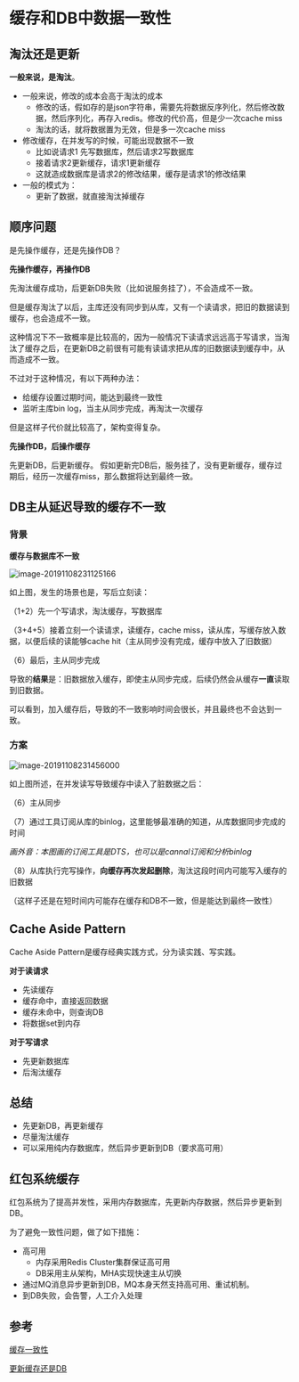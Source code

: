 # 缓存和DB中数据一致性



## 淘汰还是更新

**一般来说，是淘汰**。

- 一般来说，修改的成本会高于淘汰的成本
  - 修改的话，假如存的是json字符串，需要先将数据反序列化，然后修改数据，然后序列化，再存入redis。修改的代价高，但是少一次cache miss
  - 淘汰的话，就将数据置为无效，但是多一次cache miss
- 修改缓存，在并发写的时候，可能出现数据不一致
  - 比如说请求1 先写数据库，然后请求2写数据库
  - 接着请求2更新缓存，请求1更新缓存
  - 这就造成数据库是请求2的修改结果，缓存是请求1的修改结果
- 一般的模式为：
  - 更新了数据，就直接淘汰掉缓存





## 顺序问题

是先操作缓存，还是先操作DB？



**先操作缓存，再操作DB**

先淘汰缓存成功，后更新DB失败（比如说服务挂了），不会造成不一致。

但是缓存淘汰了以后，主库还没有同步到从库，又有一个读请求，把旧的数据读到缓存，也会造成不一致。

这种情况下不一致概率是比较高的，因为一般情况下读请求远远高于写请求，当淘汰了缓存之后，在更新DB之前很有可能有读请求把从库的旧数据读到缓存中，从而造成不一致。



不过对于这种情况，有以下两种办法：

- 给缓存设置过期时间，能达到最终一致性
- 监听主库bin log，当主从同步完成，再淘汰一次缓存

但是这样子代价就比较高了，架构变得复杂。





**先操作DB，后操作缓存**

先更新DB，后更新缓存。
假如更新完DB后，服务挂了，没有更新缓存，缓存过期后，经历一次缓存miss，那么数据将达到最终一致。







## DB主从延迟导致的缓存不一致



### 背景

**缓存与数据库不一致**

![image-20191108231125166](https://tva1.sinaimg.cn/large/006y8mN6gy1g8r1brjo9sj30ie094tbk.jpg)



如上图，发生的场景也是，写后立刻读：

（1+2）先一个写请求，淘汰缓存，写数据库

（3+4+5）接着立刻一个读请求，读缓存，cache miss，读从库，写缓存放入数据，以便后续的读能够cache hit（主从同步没有完成，缓存中放入了旧数据）

（6）最后，主从同步完成

导致的**结果**是：旧数据放入缓存，即使主从同步完成，后续仍然会从缓存**一直**读取到旧数据。

可以看到，加入缓存后，导致的不一致影响时间会很长，并且最终也不会达到一致。



### 方案

![image-20191108231456000](https://tva1.sinaimg.cn/large/006y8mN6gy1g8r1ff1x5yj30i40dwwis.jpg)

如上图所述，在并发读写导致缓存中读入了脏数据之后：

（6）主从同步

（7）通过工具订阅从库的binlog，这里能够最准确的知道，从库数据同步完成的时间

*画外音：本图画的订阅工具是DTS，也可以是cannal订阅和分析binlog*

（8）从库执行完写操作，**向缓存再次发起删除**，淘汰这段时间内可能写入缓存的旧数据



（这样子还是在短时间内可能存在缓存和DB不一致，但是能达到最终一致性）





## Cache Aside Pattern

Cache Aside Pattern是缓存经典实践方式，分为读实践、写实践。



**对于读请求**

- 先读缓存
- 缓存命中，直接返回数据
- 缓存未命中，则查询DB
- 将数据set到内存



**对于写请求**

- 先更新数据库
- 后淘汰缓存





## 总结

- 先更新DB，再更新缓存
- 尽量淘汰缓存
- 可以采用纯内存数据库，然后异步更新到DB（要求高可用）





## 红包系统缓存

红包系统为了提高并发性，采用内存数据库，先更新内存数据，然后异步更新到DB。

为了避免一致性问题，做了如下措施：

- 高可用
  - 内存采用Redis Cluster集群保证高可用
  - DB采用主从架构，MHA实现快速主从切换
- 通过MQ消息异步更新到DB，MQ本身天然支持高可用、重试机制。
- 到DB失败，会告警，人工介入处理





## 参考

[缓存一致性](http://mp.weixin.qq.com/s?__biz=MjM5ODYxMDA5OQ==&mid=2651961356&idx=1&sn=8fa6a57d128a3255a049bee868a7a917&chksm=bd2d0dd08a5a84c62c1ac1d90b9f4c11915c9e6780759d167da5343c43445759bce0f16de395&mpshare=1&scene=23&srcid=1108Wczoo8Z6tSJZLtW0IxKy&sharer_sharetime=1573224956114&sharer_shareid=1c062d5c810b024acf7d4936fe834135#rd)

[更新缓存还是DB](https://blog.csdn.net/qq_33999844/article/details/81531461)